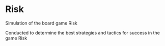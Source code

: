 # Risk
Simulation of the board game Risk

Conducted to determine the best strategies and tactics for success in the game Risk
